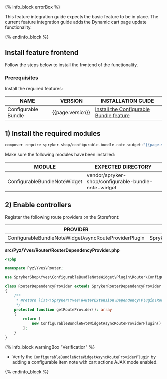 

{% info_block errorBox %}

This feature integration guide expects the basic feature to be in place.
The current feature integration guide adds the Dynamic cart page update functionality.

{% endinfo_block %}

## Install feature frontend

Follow the steps below to install the frontend of the functionality.

### Prerequisites

Install the required features:


| NAME                | VERSION          | INSTALLATION GUIDE                                                                                                                              |
|---------------------|------------------|-------------------------------------------------------------------------------------------------------------------------------------------------|
| Configurable Bundle | {{page.version}} | [Install the Configurable Bundle feature](/docs/scos/dev/feature-integration-guides/{{page.version}}/install-the-order-management-feature.html) |

## 1) Install the required modules

```bash
composer require spryker-shop/configurable-bundle-note-widget:"{{page.version}}" --update-with-dependencies
```

Make sure the following modules have been installed:

| MODULE                       | EXPECTED DIRECTORY                                  |
|------------------------------|-----------------------------------------------------|
| ConfigurableBundleNoteWidget | vendor/spryker-shop/configurable-bundle-note-widget |

## 2) Enable controllers

Register the following route providers on the Storefront:

| PROVIDER                               | NAMESPACE                                     |
|----------------------------------------|-----------------------------------------------|
| ConfigurableBundleNoteWidgetAsyncRouteProviderPlugin | SprykerShop\Yves\ConfigurableBundleNoteWidget\Plugin\Router |

**src/Pyz/Yves/Router/RouterDependencyProvider.php**

```php
<?php

namespace Pyz\Yves\Router;

use SprykerShop\Yves\ConfigurableBundleNoteWidget\Plugin\Router\ConfigurableBundleNoteWidgetAsyncRouteProviderPlugin;

class RouterDependencyProvider extends SprykerRouterDependencyProvider
{
    /**
     * @return list<\Spryker\Yves\RouterExtension\Dependency\Plugin\RouteProviderPluginInterface>
     */
    protected function getRouteProvider(): array
    {
        return [
            new ConfigurableBundleNoteWidgetAsyncRouteProviderPlugin(),
        ];
    }
}
```

{% info_block warningBox "Verification" %}

- Verify the `ConfigurableBundleNoteWidgetAsyncRouteProviderPlugin` by adding a configurable item note with cart actions AJAX mode enabled.

{% endinfo_block %}
